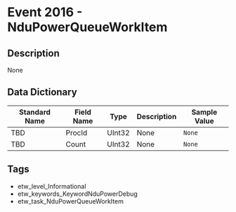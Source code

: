 # Event 2016 - NduPowerQueueWorkItem

## Description
None

## Data Dictionary
|Standard Name|Field Name|Type|Description|Sample Value|
|---|---|---|---|---|
|TBD|ProcId|UInt32|None|`None`|
|TBD|Count|UInt32|None|`None`|

## Tags
* etw_level_Informational
* etw_keywords_KeywordNduPowerDebug
* etw_task_NduPowerQueueWorkItem